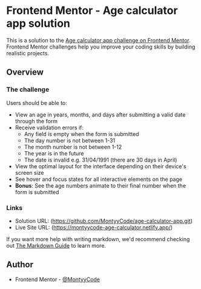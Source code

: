 # Frontend Mentor - Age calculator app solution

This is a solution to the [Age calculator app challenge on Frontend Mentor](https://www.frontendmentor.io/challenges/age-calculator-app-dF9DFFpj-Q). Frontend Mentor challenges help you improve your coding skills by building realistic projects. 



## Overview

### The challenge

Users should be able to:

- View an age in years, months, and days after submitting a valid date through the form
- Receive validation errors if:
  - Any field is empty when the form is submitted
  - The day number is not between 1-31
  - The month number is not between 1-12
  - The year is in the future
  - The date is invalid e.g. 31/04/1991 (there are 30 days in April)
- View the optimal layout for the interface depending on their device's screen size
- See hover and focus states for all interactive elements on the page
- **Bonus**: See the age numbers animate to their final number when the form is submitted



### Links

- Solution URL: (https://github.com/MontyyCode/age-calculator-app.git)
- Live Site URL: (https://montyycode-age-calculator.netlify.app/)





If you want more help with writing markdown, we'd recommend checking out [The Markdown Guide](https://www.markdownguide.org/) to learn more.





## Author


- Frontend Mentor - [@MontyyCode](https://www.frontendmentor.io/profile/MontyyCode)




